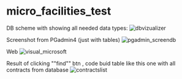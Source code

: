 # micro_facilities_test
DB scheme with showing all needed data types:
![dbvizualizer](https://github.com/Sheggy1/micro_facilities_test/assets/43640476/087e8ac1-1747-46f0-a28e-a9b997c20122)

Screenshot from PGadmin4 (just with tables)
![pgadmin_screendb](https://github.com/Sheggy1/micro_facilities_test/assets/43640476/a1d34eac-37cf-4462-9f49-cb4ed049f274)

Web 
![visual_microsoft](https://github.com/Sheggy1/micro_facilities_test/assets/43640476/f6a1c488-d1fe-4aec-8b63-75ee5494aad7)

Result of clicking ""find"" btn , code buid table like this one with all contracts from database
![contractslist](https://github.com/Sheggy1/micro_facilities_test/assets/43640476/e0d72dbe-a474-4595-a913-ec1efa757690)
